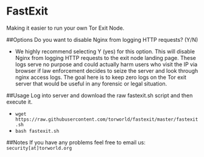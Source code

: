 # FastExit
Making it easier to run your own Tor Exit Node.

##Options
Do you want to disable Nginx from logging HTTP requests? (Y/N)
- We highly recommend selecting Y (yes) for this option. This will disable Nginx from logging HTTP requests to the exit node landing page. These logs serve no purpose and could actually harm users who visit the IP via browser if law enforcement decides to seize the server and look through nginx access logs. The goal here is to keep zero logs on the Tor exit server that would be useful in any forensic or legal situation.


##Usage
Log into server and download the raw fastexit.sh script and then execute it.<br>
- `wget https://raw.githubusercontent.com/torworld/fastexit/master/fastexit.sh`<br>
- `bash fastexit.sh`

##Notes
If you have any problems feel free to email us: `security[at]torworld.org`
